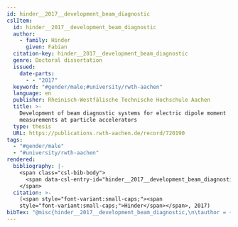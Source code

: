 ```yaml
---
id: hinder__2017__development_beam_diagnostic
cslItem:
  id: hinder__2017__development_beam_diagnostic
  author:
    - family: Hinder
      given: Fabian
  citation-key: hinder__2017__development_beam_diagnostic
  genre: Doctoral dissertation
  issued:
    date-parts:
      - - "2017"
  keyword: "#gender/male;#university/rwth-aachen"
  language: en
  publisher: Rheinisch-Westfälische Technische Hochschule Aachen
  title: >-
    Development of beam diagnostic systems for electric dipole moment
    measurements at particle accelerators
  type: thesis
  URL: https://publications.rwth-aachen.de/record/720190
tags:
  - "#gender/male"
  - "#university/rwth-aachen"
rendered:
  bibliography: |-
    <span class="csl-bib-body">
      <span data-csl-entry-id="hinder__2017__development_beam_diagnostic" class="csl-entry"><span class='author-bib'>Hinder</span>. <span class='date-bib'>(2017)</span>. <span class='title'><i><b><span style="font-style:normal;">Development of beam diagnostic systems for electric dipole moment measurements at particle accelerators</span></b></i></span> [Doctoral dissertation, Rheinisch-Westfälische Technische Hochschule Aachen]. <span class='URL'><a href='https://publications.rwth-aachen.de/record/720190'>LINK</a></span></span>
    </span>
  citation: >-
    (<span style="font-variant:small-caps;"><span
    style="font-variant:small-caps;">Hinder</span></span>, 2017)
bibTex: "@misc{hinder__2017__development_beam_diagnostic,\n\tauthor = {Hinder, Fabian},\n\tyear = {2017},\n\tschool = {Rheinisch-Westf{\\\" a}lische Technische Hochschule Aachen},\n\ttitle = {Development of beam diagnostic systems for electric dipole moment measurements at particle accelerators},\n\ttype = {Doctoral dissertation},\n\turl = {https://publications.rwth-aachen.de/record/720190},\n}\n\n"
---
```

